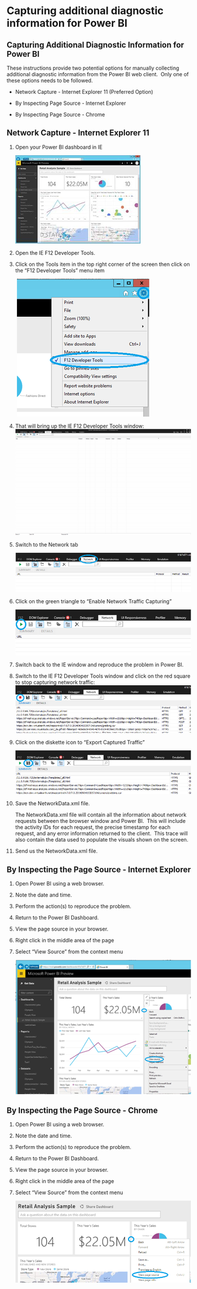 ﻿<properties 
   pageTitle="Capturing additional diagnostic information for Power BI"
   description="Capturing additional diagnostic information for Power BI"
   services="powerbi" 
   documentationCenter="" 
   authors="guyinacube" 
   manager="mblythe" 
   editor=""
   tags=""/>
 
<tags
   ms.service="powerbi"
   ms.devlang="NA"
   ms.topic="article"
   ms.tgt_pltfrm="NA"
   ms.workload="powerbi"
   ms.date="12/08/2015"
   ms.author="asaxton"/>

# Capturing additional diagnostic information for Power BI  

## Capturing Additional Diagnostic Information for Power BI  
These instructions provide two potential options for manually collecting additional diagnostic information from the Power BI web client.  Only one of these options needs to be followed.

-   Network Capture - Internet Explorer 11 (Preferred Option)  

-   By Inspecting Page Source - Internet Explorer  

-   By Inspecting Page Source - Chrome

## Network Capture - Internet Explorer 11  
1.  Open your Power BI dashboard in IE

     ![](media/powerbi-admin-capturing-additional-diagnostic-information-for-power-bi/clip_image002.jpg)

2.  Open the IE F12 Developer Tools.

3.  Click on the Tools item in the top right corner of the screen then click on the “F12 Developer Tools” menu item

     ![](media/powerbi-admin-capturing-additional-diagnostic-information-for-power-bi/clip_image003.png)

4.  That will bring up the IE F12 Developer Tools window: ![](media/powerbi-admin-capturing-additional-diagnostic-information-for-power-bi/clip_image005.png)

5.  Switch to the Network tab

    ![](media/powerbi-admin-capturing-additional-diagnostic-information-for-power-bi/clip_image007.png)

6.  Click on the green triangle to “Enable Network Traffic Capturing”

    ![](media/powerbi-admin-capturing-additional-diagnostic-information-for-power-bi/clip_image009.png)

7.  Switch back to the IE window and reproduce the problem in Power BI.

8.  Switch to the IE F12 Developer Tools window and click on the red square to stop capturing network traffic: ![](media/powerbi-admin-capturing-additional-diagnostic-information-for-power-bi/clip_image011.png)

9.  Click on the diskette icon to “Export Captured Traffic”

    ![](media/powerbi-admin-capturing-additional-diagnostic-information-for-power-bi/clip_image013.png)

10. Save the NetworkData.xml file.

    The NetworkData.xml file will contain all the information about network requests between the browser window and Power BI.  This will include the activity IDs for each request, the precise timestamp for each request, and any error information returned to the client.  This trace will also contain the data used to populate the visuals shown on the screen.

11. Send us the NetworkData.xml file.

## By Inspecting the Page Source - Internet Explorer  
1.  Open Power BI using a web browser.

2.  Note the date and time.

3.  Perform the action(s) to reproduce the problem.

4.  Return to the Power BI Dashboard.

5.  View the page source in your browser.

6.  Right click in the middle area of the page

7.  Select “View Source” from the context menu  

	![](media/powerbi-admin-capturing-additional-diagnostic-information-for-power-bi/clip_image015.png)

## By Inspecting the Page Source - Chrome  
1.  Open Power BI using a web browser.

2.  Note the date and time.

3.  Perform the action(s) to reproduce the problem.

4.  Return to the Power BI Dashboard.

5.  View the page source in your browser.

6.  Right click in the middle area of the page

7.  Select “View Source” from the context menu

    ![](media/powerbi-admin-capturing-additional-diagnostic-information-for-power-bi/clip_image017.png)  